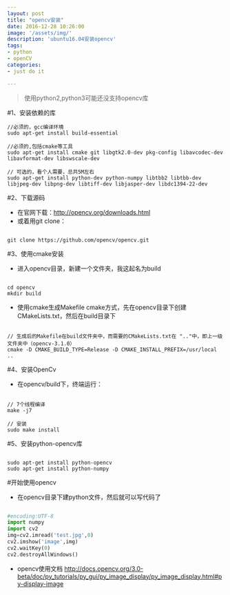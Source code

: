```yaml
---
layout: post
title: "opencv安装"
date: 2016-12-28 10:26:00
image: '/assets/img/'
description: 'ubuntu16.04安装opencv'
tags:
- python
- openCV 
categories:
- just do it

---
```


> 使用python2,python3可能还没支持opencv库

#1、安装依赖的库
```
//必须的，gcc编译环境
sudo apt-get install build-essential   

//必须的,包括cmake等工具
sudo apt-get install cmake git libgtk2.0-dev pkg-config libavcodec-dev libavformat-dev libswscale-dev   

// 可选的，看个人需要，总共5M左右
sudo apt-get install python-dev python-numpy libtbb2 libtbb-dev libjpeg-dev libpng-dev libtiff-dev libjasper-dev libdc1394-22-dev   
```

#2、下载源码

- 在官网下载：http://opencv.org/downloads.html
- 或着用git clone：

```

git clone https://github.com/opencv/opencv.git

```

#3、使用cmake安装
- 进入opencv目录，新建一个文件夹，我这起名为build

```

cd opencv
mkdir build

```

- 使用cmake生成Makefile cmake方式，先在opencv目录下创建CMakeLists.txt，然后在build目录下

```

// 生成后的Makefile在build文件夹中，而需要的CMakeLists.txt在 ".."中，即上一级文件夹中（opencv-3.1.0）
cmake -D CMAKE_BUILD_TYPE=Release -D CMAKE_INSTALL_PREFIX=/usr/local ..

```

#4、安装OpenCv

- 在opencv/build下，终端运行：

```

// 7个线程编译
make -j7
 
// 安装
sudo make install

```

#5、安装python-opencv库

```

sudo apt-get install python-opencv
sudo apt-get install python-numpy

```

#开始使用opencv
- 在opencv目录下建python文件，然后就可以写代码了

```python

#encoding:UTF-8
import numpy
import cv2
img=cv2.imread('test.jpg',0)
cv2.imshow('image',img)
cv2.waitKey(0)
cv2.destroyAllWindows()

```

- opencv使用文档 http://docs.opencv.org/3.0-beta/doc/py_tutorials/py_gui/py_image_display/py_image_display.html#py-display-image